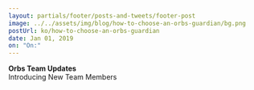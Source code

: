 ```yaml
---
layout: partials/footer/posts-and-tweets/footer-post
image: ../../assets/img/blog/how-to-choose-an-orbs-guardian/bg.png
postUrl: ko/how-to-choose-an-orbs-guardian
date: Jan 01, 2019
on: "On:"
---
```


**Orbs Team Updates**\
Introducing New Team Members
